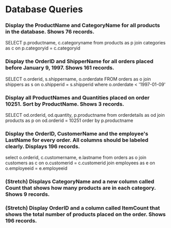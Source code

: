 # Database Queries

### Display the ProductName and CategoryName for all products in the database. Shows 76 records.
  SELECT p.productname, c.categoryname from products as p
  join categories as c
  on p.categoryid = c.categoryid
### Display the OrderID and ShipperName for all orders placed before January 9, 1997. Shows 161 records.
  SELECT o.orderid, s.shippername, o.orderdate FROM orders as o
  join shippers as s
  on o.shipperid = s.shipperid
  where o.orderdate < '1997-01-09'
### Display all ProductNames and Quantities placed on order 10251. Sort by ProductName. Shows 3 records.
  SELECT od.orderid, od.quantity, p.productname from orderdetails as od
  join products as p
  on od.orderid = 10251
  order by p.productname
### Display the OrderID, CustomerName and the employee's LastName for every order. All columns should be labeled clearly. Displays 196 records.
  select o.orderid, c.customername, e.lastname from orders as o
  join customers as c on o.customerid = c.customerid
  join employees as e on o.employeeid = e.employeeid

### (Stretch)  Displays CategoryName and a new column called Count that shows how many products are in each category. Shows 9 records.

### (Stretch) Display OrderID and a  column called ItemCount that shows the total number of products placed on the order. Shows 196 records.